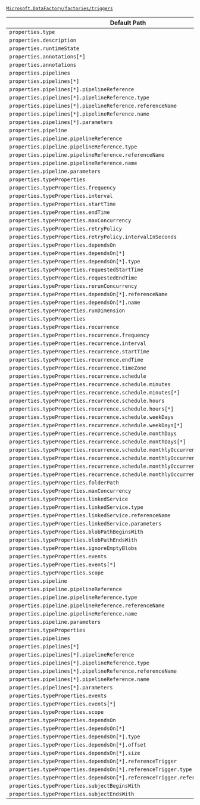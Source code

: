 [`Microsoft.DataFactory/factories/triggers`](https://docs.microsoft.com/en-us/azure/templates/microsoft.datafactory/factories/triggers)

| Default Path | Alias |
|---|---|
| `properties.type` | `Microsoft.DataFactory/factories/triggers/type` |
| `properties.description` | `Microsoft.DataFactory/factories/triggers/description` |
| `properties.runtimeState` | `Microsoft.DataFactory/factories/triggers/runtimeState` |
| `properties.annotations[*]` | `Microsoft.DataFactory/factories/triggers/annotations[*]` |
| `properties.annotations` | `Microsoft.DataFactory/factories/triggers/annotations` |
| `properties.pipelines` | `Microsoft.DataFactory/factories/triggers/MultiplePipelineTrigger.pipelines` |
| `properties.pipelines[*]` | `Microsoft.DataFactory/factories/triggers/MultiplePipelineTrigger.pipelines[*]` |
| `properties.pipelines[*].pipelineReference` | `Microsoft.DataFactory/factories/triggers/MultiplePipelineTrigger.pipelines[*].pipelineReference` |
| `properties.pipelines[*].pipelineReference.type` | `Microsoft.DataFactory/factories/triggers/MultiplePipelineTrigger.pipelines[*].pipelineReference.type` |
| `properties.pipelines[*].pipelineReference.referenceName` | `Microsoft.DataFactory/factories/triggers/MultiplePipelineTrigger.pipelines[*].pipelineReference.referenceName` |
| `properties.pipelines[*].pipelineReference.name` | `Microsoft.DataFactory/factories/triggers/MultiplePipelineTrigger.pipelines[*].pipelineReference.name` |
| `properties.pipelines[*].parameters` | `Microsoft.DataFactory/factories/triggers/MultiplePipelineTrigger.pipelines[*].parameters` |
| `properties.pipeline` | `Microsoft.DataFactory/factories/triggers/TumblingWindowTrigger.pipeline` |
| `properties.pipeline.pipelineReference` | `Microsoft.DataFactory/factories/triggers/TumblingWindowTrigger.pipeline.pipelineReference` |
| `properties.pipeline.pipelineReference.type` | `Microsoft.DataFactory/factories/triggers/TumblingWindowTrigger.pipeline.pipelineReference.type` |
| `properties.pipeline.pipelineReference.referenceName` | `Microsoft.DataFactory/factories/triggers/TumblingWindowTrigger.pipeline.pipelineReference.referenceName` |
| `properties.pipeline.pipelineReference.name` | `Microsoft.DataFactory/factories/triggers/TumblingWindowTrigger.pipeline.pipelineReference.name` |
| `properties.pipeline.parameters` | `Microsoft.DataFactory/factories/triggers/TumblingWindowTrigger.pipeline.parameters` |
| `properties.typeProperties` | `Microsoft.DataFactory/factories/triggers/TumblingWindowTrigger.typeProperties` |
| `properties.typeProperties.frequency` | `Microsoft.DataFactory/factories/triggers/TumblingWindowTrigger.typeProperties.frequency` |
| `properties.typeProperties.interval` | `Microsoft.DataFactory/factories/triggers/TumblingWindowTrigger.typeProperties.interval` |
| `properties.typeProperties.startTime` | `Microsoft.DataFactory/factories/triggers/TumblingWindowTrigger.typeProperties.startTime` |
| `properties.typeProperties.endTime` | `Microsoft.DataFactory/factories/triggers/TumblingWindowTrigger.typeProperties.endTime` |
| `properties.typeProperties.maxConcurrency` | `Microsoft.DataFactory/factories/triggers/TumblingWindowTrigger.typeProperties.maxConcurrency` |
| `properties.typeProperties.retryPolicy` | `Microsoft.DataFactory/factories/triggers/TumblingWindowTrigger.typeProperties.retryPolicy` |
| `properties.typeProperties.retryPolicy.intervalInSeconds` | `Microsoft.DataFactory/factories/triggers/TumblingWindowTrigger.typeProperties.retryPolicy.intervalInSeconds` |
| `properties.typeProperties.dependsOn` | `Microsoft.DataFactory/factories/triggers/TumblingWindowTrigger.typeProperties.dependsOn` |
| `properties.typeProperties.dependsOn[*]` | `Microsoft.DataFactory/factories/triggers/TumblingWindowTrigger.typeProperties.dependsOn[*]` |
| `properties.typeProperties.dependsOn[*].type` | `Microsoft.DataFactory/factories/triggers/TumblingWindowTrigger.typeProperties.dependsOn[*].type` |
| `properties.typeProperties.requestedStartTime` | `Microsoft.DataFactory/factories/triggers/RerunTumblingWindowTrigger.typeProperties.requestedStartTime` |
| `properties.typeProperties.requestedEndTime` | `Microsoft.DataFactory/factories/triggers/RerunTumblingWindowTrigger.typeProperties.requestedEndTime` |
| `properties.typeProperties.rerunConcurrency` | `Microsoft.DataFactory/factories/triggers/RerunTumblingWindowTrigger.typeProperties.rerunConcurrency` |
| `properties.typeProperties.dependsOn[*].referenceName` | `Microsoft.DataFactory/factories/triggers/ChainingTrigger.typeProperties.dependsOn[*].referenceName` |
| `properties.typeProperties.dependsOn[*].name` | `Microsoft.DataFactory/factories/triggers/ChainingTrigger.typeProperties.dependsOn[*].name` |
| `properties.typeProperties.runDimension` | `Microsoft.DataFactory/factories/triggers/ChainingTrigger.typeProperties.runDimension` |
| `properties.typeProperties` | `Microsoft.DataFactory/factories/triggers/ScheduleTrigger.typeProperties` |
| `properties.typeProperties.recurrence` | `Microsoft.DataFactory/factories/triggers/ScheduleTrigger.typeProperties.recurrence` |
| `properties.typeProperties.recurrence.frequency` | `Microsoft.DataFactory/factories/triggers/ScheduleTrigger.typeProperties.recurrence.frequency` |
| `properties.typeProperties.recurrence.interval` | `Microsoft.DataFactory/factories/triggers/ScheduleTrigger.typeProperties.recurrence.interval` |
| `properties.typeProperties.recurrence.startTime` | `Microsoft.DataFactory/factories/triggers/ScheduleTrigger.typeProperties.recurrence.startTime` |
| `properties.typeProperties.recurrence.endTime` | `Microsoft.DataFactory/factories/triggers/ScheduleTrigger.typeProperties.recurrence.endTime` |
| `properties.typeProperties.recurrence.timeZone` | `Microsoft.DataFactory/factories/triggers/ScheduleTrigger.typeProperties.recurrence.timeZone` |
| `properties.typeProperties.recurrence.schedule` | `Microsoft.DataFactory/factories/triggers/ScheduleTrigger.typeProperties.recurrence.schedule` |
| `properties.typeProperties.recurrence.schedule.minutes` | `Microsoft.DataFactory/factories/triggers/ScheduleTrigger.typeProperties.recurrence.schedule.minutes` |
| `properties.typeProperties.recurrence.schedule.minutes[*]` | `Microsoft.DataFactory/factories/triggers/ScheduleTrigger.typeProperties.recurrence.schedule.minutes[*]` |
| `properties.typeProperties.recurrence.schedule.hours` | `Microsoft.DataFactory/factories/triggers/ScheduleTrigger.typeProperties.recurrence.schedule.hours` |
| `properties.typeProperties.recurrence.schedule.hours[*]` | `Microsoft.DataFactory/factories/triggers/ScheduleTrigger.typeProperties.recurrence.schedule.hours[*]` |
| `properties.typeProperties.recurrence.schedule.weekDays` | `Microsoft.DataFactory/factories/triggers/ScheduleTrigger.typeProperties.recurrence.schedule.weekDays` |
| `properties.typeProperties.recurrence.schedule.weekDays[*]` | `Microsoft.DataFactory/factories/triggers/ScheduleTrigger.typeProperties.recurrence.schedule.weekDays[*]` |
| `properties.typeProperties.recurrence.schedule.monthDays` | `Microsoft.DataFactory/factories/triggers/ScheduleTrigger.typeProperties.recurrence.schedule.monthDays` |
| `properties.typeProperties.recurrence.schedule.monthDays[*]` | `Microsoft.DataFactory/factories/triggers/ScheduleTrigger.typeProperties.recurrence.schedule.monthDays[*]` |
| `properties.typeProperties.recurrence.schedule.monthlyOccurrences` | `Microsoft.DataFactory/factories/triggers/ScheduleTrigger.typeProperties.recurrence.schedule.monthlyOccurrences` |
| `properties.typeProperties.recurrence.schedule.monthlyOccurrences[*]` | `Microsoft.DataFactory/factories/triggers/ScheduleTrigger.typeProperties.recurrence.schedule.monthlyOccurrences[*]` |
| `properties.typeProperties.recurrence.schedule.monthlyOccurrences[*].day` | `Microsoft.DataFactory/factories/triggers/ScheduleTrigger.typeProperties.recurrence.schedule.monthlyOccurrences[*].day` |
| `properties.typeProperties.recurrence.schedule.monthlyOccurrences[*].occurrence` | `Microsoft.DataFactory/factories/triggers/ScheduleTrigger.typeProperties.recurrence.schedule.monthlyOccurrences[*].occurrence` |
| `properties.typeProperties.folderPath` | `Microsoft.DataFactory/factories/triggers/BlobTrigger.typeProperties.folderPath` |
| `properties.typeProperties.maxConcurrency` | `Microsoft.DataFactory/factories/triggers/BlobTrigger.typeProperties.maxConcurrency` |
| `properties.typeProperties.linkedService` | `Microsoft.DataFactory/factories/triggers/BlobTrigger.typeProperties.linkedService` |
| `properties.typeProperties.linkedService.type` | `Microsoft.DataFactory/factories/triggers/BlobTrigger.typeProperties.linkedService.type` |
| `properties.typeProperties.linkedService.referenceName` | `Microsoft.DataFactory/factories/triggers/BlobTrigger.typeProperties.linkedService.referenceName` |
| `properties.typeProperties.linkedService.parameters` | `Microsoft.DataFactory/factories/triggers/BlobTrigger.typeProperties.linkedService.parameters` |
| `properties.typeProperties.blobPathBeginsWith` | `Microsoft.DataFactory/factories/triggers/BlobEventsTrigger.typeProperties.blobPathBeginsWith` |
| `properties.typeProperties.blobPathEndsWith` | `Microsoft.DataFactory/factories/triggers/BlobEventsTrigger.typeProperties.blobPathEndsWith` |
| `properties.typeProperties.ignoreEmptyBlobs` | `Microsoft.DataFactory/factories/triggers/BlobEventsTrigger.typeProperties.ignoreEmptyBlobs` |
| `properties.typeProperties.events` | `Microsoft.DataFactory/factories/triggers/BlobEventsTrigger.typeProperties.events` |
| `properties.typeProperties.events[*]` | `Microsoft.DataFactory/factories/triggers/BlobEventsTrigger.typeProperties.events[*]` |
| `properties.typeProperties.scope` | `Microsoft.DataFactory/factories/triggers/BlobEventsTrigger.typeProperties.scope` |
| `properties.pipeline` | `Microsoft.DataFactory/factories/triggers/ChainingTrigger.pipeline` |
| `properties.pipeline.pipelineReference` | `Microsoft.DataFactory/factories/triggers/ChainingTrigger.pipeline.pipelineReference` |
| `properties.pipeline.pipelineReference.type` | `Microsoft.DataFactory/factories/triggers/ChainingTrigger.pipeline.pipelineReference.type` |
| `properties.pipeline.pipelineReference.referenceName` | `Microsoft.DataFactory/factories/triggers/ChainingTrigger.pipeline.pipelineReference.referenceName` |
| `properties.pipeline.pipelineReference.name` | `Microsoft.DataFactory/factories/triggers/ChainingTrigger.pipeline.pipelineReference.name` |
| `properties.pipeline.parameters` | `Microsoft.DataFactory/factories/triggers/ChainingTrigger.pipeline.parameters` |
| `properties.typeProperties` | `Microsoft.DataFactory/factories/triggers/ChainingTrigger.typeProperties` |
| `properties.pipelines` | `Microsoft.DataFactory/factories/triggers/pipelines` |
| `properties.pipelines[*]` | `Microsoft.DataFactory/factories/triggers/pipelines[*]` |
| `properties.pipelines[*].pipelineReference` | `Microsoft.DataFactory/factories/triggers/pipelines[*].pipelineReference` |
| `properties.pipelines[*].pipelineReference.type` | `Microsoft.DataFactory/factories/triggers/pipelines[*].pipelineReference.type` |
| `properties.pipelines[*].pipelineReference.referenceName` | `Microsoft.DataFactory/factories/triggers/pipelines[*].pipelineReference.referenceName` |
| `properties.pipelines[*].pipelineReference.name` | `Microsoft.DataFactory/factories/triggers/pipelines[*].pipelineReference.name` |
| `properties.pipelines[*].parameters` | `Microsoft.DataFactory/factories/triggers/pipelines[*].parameters` |
| `properties.typeProperties.events` | `Microsoft.DataFactory/factories/triggers/CustomEventsTrigger.typeProperties.events` |
| `properties.typeProperties.events[*]` | `Microsoft.DataFactory/factories/triggers/CustomEventsTrigger.typeProperties.events[*]` |
| `properties.typeProperties.scope` | `Microsoft.DataFactory/factories/triggers/CustomEventsTrigger.typeProperties.scope` |
| `properties.typeProperties.dependsOn` | `Microsoft.DataFactory/factories/triggers/ChainingTrigger.typeProperties.dependsOn` |
| `properties.typeProperties.dependsOn[*]` | `Microsoft.DataFactory/factories/triggers/ChainingTrigger.typeProperties.dependsOn[*]` |
| `properties.typeProperties.dependsOn[*].type` | `Microsoft.DataFactory/factories/triggers/ChainingTrigger.typeProperties.dependsOn[*].type` |
| `properties.typeProperties.dependsOn[*].offset` | `Microsoft.DataFactory/factories/triggers/TumblingWindowTrigger.typeProperties.dependsOn[*].SelfDependencyTumblingWindowTriggerReference.offset` |
| `properties.typeProperties.dependsOn[*].size` | `Microsoft.DataFactory/factories/triggers/TumblingWindowTrigger.typeProperties.dependsOn[*].SelfDependencyTumblingWindowTriggerReference.size` |
| `properties.typeProperties.dependsOn[*].referenceTrigger` | `Microsoft.DataFactory/factories/triggers/TumblingWindowTrigger.typeProperties.dependsOn[*].referenceTrigger` |
| `properties.typeProperties.dependsOn[*].referenceTrigger.type` | `Microsoft.DataFactory/factories/triggers/TumblingWindowTrigger.typeProperties.dependsOn[*].referenceTrigger.type` |
| `properties.typeProperties.dependsOn[*].referenceTrigger.referenceName` | `Microsoft.DataFactory/factories/triggers/TumblingWindowTrigger.typeProperties.dependsOn[*].referenceTrigger.referenceName` |
| `properties.typeProperties.subjectBeginsWith` | `Microsoft.DataFactory/factories/triggers/CustomEventsTrigger.typeProperties.subjectBeginsWith` |
| `properties.typeProperties.subjectEndsWith` | `Microsoft.DataFactory/factories/triggers/CustomEventsTrigger.typeProperties.subjectEndsWith` |

